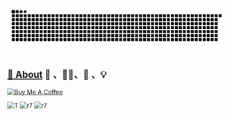
<div align="center">
  <img src="https://github.com/WtecHtec/WtecHtec/blob/output/github-contribution-grid-snake.svg" >
</div>

## [🔗 About](https://www.xujingyichang.top/)  🏸 、👨‍💻、🔨 、💡
<a href="https://ko-fi.com/r7777" target="_blank"><img src="https://cdn.buymeacoffee.com/buttons/default-orange.png" alt="Buy Me A Coffee" height="41" width="174"></a>

![T](https://github-profile-summary-cards.vercel.app/api/cards/profile-details?username=WtecHtec&theme=github_dark)
![r7](https://github-profile-summary-cards.vercel.app/api/cards/repos-per-language?username=WtecHtec&theme=github_dark)
![r7](https://github-profile-summary-cards.vercel.app/api/cards/stats?username=WtecHtec&theme=github_dark)
